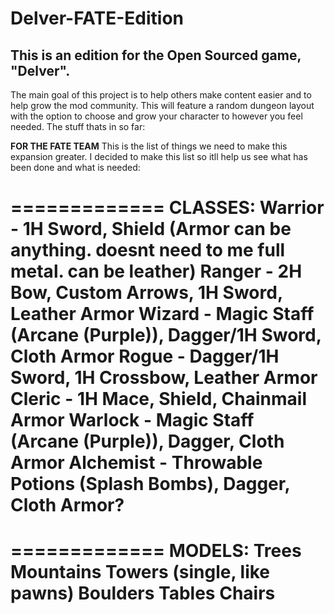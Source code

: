 # Delver-FATE-Edition
This is an edition for the Open Sourced game, "Delver".
----------------------
The main goal of this project is to help others make content easier and to help grow the mod community. This will feature a random
dungeon layout with the option to choose and grow your character to however you feel needed.
The stuff thats in so far:


**FOR THE FATE TEAM**
This is the list of things we need to make this expansion greater. I decided to make this list so itll help us see what has been done and what is needed:

=============
CLASSES:
Warrior - 1H Sword, Shield (Armor can be anything. doesnt need to me full metal. can be leather)
Ranger - 2H Bow, Custom Arrows, 1H Sword, Leather Armor
Wizard - Magic Staff (Arcane (Purple)), Dagger/1H Sword, Cloth Armor
Rogue - Dagger/1H Sword, 1H Crossbow, Leather Armor
Cleric - 1H Mace, Shield, Chainmail Armor
Warlock - Magic Staff (Arcane (Purple)), Dagger, Cloth Armor
Alchemist - Throwable Potions (Splash Bombs), Dagger, Cloth Armor?
=============
=============
MODELS:
Trees
Mountains
Towers (single, like pawns)
Boulders
Tables
Chairs
=============
